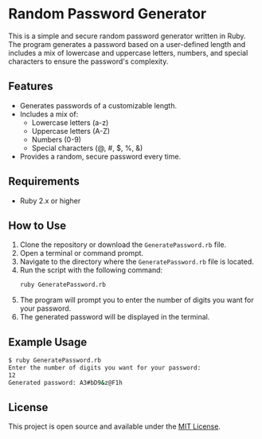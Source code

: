 # Random Password Generator

This is a simple and secure random password generator written in Ruby. The program generates a password based on a user-defined length and includes a mix of lowercase and uppercase letters, numbers, and special characters to ensure the password's complexity.

## Features
- Generates passwords of a customizable length.
- Includes a mix of:
  - Lowercase letters (a-z)
  - Uppercase letters (A-Z)
  - Numbers (0-9)
  - Special characters (@, #, $, %, &)
- Provides a random, secure password every time.

## Requirements
- Ruby 2.x or higher

## How to Use

1. Clone the repository or download the `GeneratePassword.rb` file.
2. Open a terminal or command prompt.
3. Navigate to the directory where the `GeneratePassword.rb` file is located.
4. Run the script with the following command:
   ```bash
   ruby GeneratePassword.rb
   ```
5. The program will prompt you to enter the number of digits you want for your password.
6. The generated password will be displayed in the terminal.

## Example Usage

```bash
$ ruby GeneratePassword.rb
Enter the number of digits you want for your password:
12
Generated password: A3#bD9&z@F1h
```
## License
This project is open source and available under the [MIT License](LICENSE).
